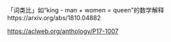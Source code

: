 「词类比」如“king - man + women = queen”的数学解释https://arxiv.org/abs/1810.04882

https://aclweb.org/anthology/P17-1007
